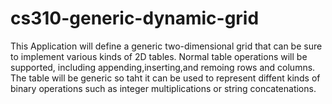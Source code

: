 # cs310-generic-dynamic-grid
This Application will define a generic two-dimensional grid that can be sure to implement various 
kinds of 2D tables. Normal table operations will be supported, including appending,inserting,and
remoing rows and columns. The table will be generic so taht it can be used to represent diffent 
kinds of binary operations such as integer multiplications or string concatenations.
